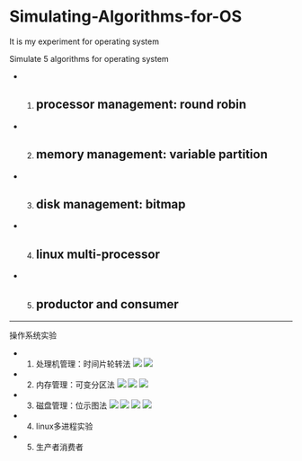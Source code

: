 # Simulating-Algorithms-for-OS
It is my experiment for operating system

Simulate 5 algorithms for operating system
+ 1) ## processor management: round robin 
+ 2) ## memory management: variable partition
+ 3) ## disk management: bitmap
+ 4) ## linux multi-processor
+ 5) ## productor and consumer
---
操作系统实验
+ 1) 处理机管理：时间片轮转法 
<img src = "/imgs/1/1.png"></img>
<img src = "/imgs/1/2.png"></img>
+ 2) 内存管理：可变分区法
<img src = "/imgs/2/1.png"></img>
<img src = "/imgs/2/2.png"></img>
<img src = "/imgs/2/3.png"></img>
+ 3) 磁盘管理：位示图法
<img src = "/imgs/3/1.png"></img>
<img src = "/imgs/3/2.png"></img>
<img src = "/imgs/3/3.png"></img>
<img src = "/imgs/3/4.png"></img>
+ 4) linux多进程实验
+ 5) 生产者消费者
